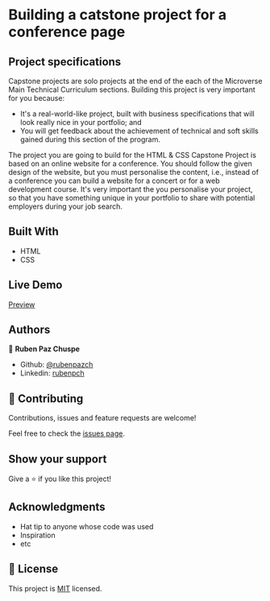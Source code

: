 # Building a catstone project for a conference page

## Project specifications

Capstone projects are solo projects at the end of the each of the Microverse Main Technical Curriculum sections. Building this project is very important for you because:

+ It's a real-world-like project, built with business specifications that will look really nice in your portfolio; and
+ You will get feedback about the achievement of technical and soft skills gained during this section of the program.

The project you are going to build for the HTML & CSS Capstone Project is based on an online website for a conference. You should follow the given design of the website, but you must personalise the content, i.e., instead of a conference you can build a website for a concert or for a web development course. It's very important the you personalise your project, so that you have something unique in your portfolio to share with potential employers during your job search.

## Built With

- HTML
- CSS

## Live Demo

[Preview](#)


## Authors

👤 **Ruben Paz Chuspe**

- Github: [@rubenpazch](https://github.com/rubenpazch)
- Linkedin: [rubenpch](https://www.linkedin.com/in/rubenpch/)

## 🤝 Contributing

Contributions, issues and feature requests are welcome!

Feel free to check the [issues page](issues/).

## Show your support

Give a ⭐️ if you like this project!

## Acknowledgments

- Hat tip to anyone whose code was used
- Inspiration
- etc

## 📝 License

This project is [MIT](lic.url) licensed.
